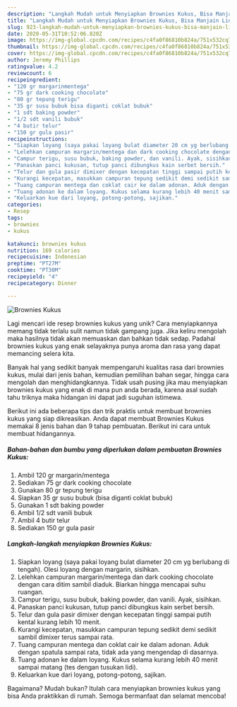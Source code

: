 ```yaml
---
description: "Langkah Mudah untuk Menyiapkan Brownies Kukus, Bisa Manjain Lidah"
title: "Langkah Mudah untuk Menyiapkan Brownies Kukus, Bisa Manjain Lidah"
slug: 923-langkah-mudah-untuk-menyiapkan-brownies-kukus-bisa-manjain-lidah
date: 2020-05-31T10:52:06.820Z
image: https://img-global.cpcdn.com/recipes/c4fa0f86810b824a/751x532cq70/brownies-kukus-foto-resep-utama.jpg
thumbnail: https://img-global.cpcdn.com/recipes/c4fa0f86810b824a/751x532cq70/brownies-kukus-foto-resep-utama.jpg
cover: https://img-global.cpcdn.com/recipes/c4fa0f86810b824a/751x532cq70/brownies-kukus-foto-resep-utama.jpg
author: Jeremy Phillips
ratingvalue: 4.2
reviewcount: 6
recipeingredient:
- "120 gr margarinmentega"
- "75 gr dark cooking chocolate"
- "80 gr tepung terigu"
- "35 gr susu bubuk bisa diganti coklat bubuk"
- "1 sdt baking powder"
- "1/2 sdt vanili bubuk"
- "4 butir telur"
- "150 gr gula pasir"
recipeinstructions:
- "Siapkan loyang (saya pakai loyang bulat diameter 20 cm yg berlubang di tengah). Olesi loyang dengan margarin, sisihkan."
- "Lelehkan campuran margarin/mentega dan dark cooking chocolate dengan cara ditim sambil diaduk. Biarkan hingga mencapai suhu ruangan."
- "Campur terigu, susu bubuk, baking powder, dan vanili. Ayak, sisihkan."
- "Panaskan panci kukusan, tutup panci dibungkus kain serbet bersih."
- "Telur dan gula pasir dimixer dengan kecepatan tinggi sampai putih kental kurang lebih 10 menit."
- "Kurangi kecepatan, masukkan campuran tepung sedikit demi sedikit sambil dimixer terus sampai rata."
- "Tuang campuran mentega dan coklat cair ke dalam adonan. Aduk dengan spatula sampai rata, tidak ada yang mengendap di dasarnya."
- "Tuang adonan ke dalam loyang. Kukus selama kurang lebih 40 menit sampai matang (tes dengan tusukan lidi)."
- "Keluarkan kue dari loyang, potong-potong, sajikan."
categories:
- Resep
tags:
- brownies
- kukus

katakunci: brownies kukus 
nutrition: 169 calories
recipecuisine: Indonesian
preptime: "PT27M"
cooktime: "PT30M"
recipeyield: "4"
recipecategory: Dinner

---
```



![Brownies Kukus](https://img-global.cpcdn.com/recipes/c4fa0f86810b824a/751x532cq70/brownies-kukus-foto-resep-utama.jpg)

Lagi mencari ide resep brownies kukus yang unik? Cara menyiapkannya memang tidak terlalu sulit namun tidak gampang juga. Jika keliru mengolah maka hasilnya tidak akan memuaskan dan bahkan tidak sedap. Padahal brownies kukus yang enak selayaknya punya aroma dan rasa yang dapat memancing selera kita.

Banyak hal yang sedikit banyak mempengaruhi kualitas rasa dari brownies kukus, mulai dari jenis bahan, kemudian pemilihan bahan segar, hingga cara mengolah dan menghidangkannya. Tidak usah pusing jika mau menyiapkan brownies kukus yang enak di mana pun anda berada, karena asal sudah tahu triknya maka hidangan ini dapat jadi suguhan istimewa.




Berikut ini ada beberapa tips dan trik praktis untuk membuat brownies kukus yang siap dikreasikan. Anda dapat membuat Brownies Kukus memakai 8 jenis bahan dan 9 tahap pembuatan. Berikut ini cara untuk membuat hidangannya.

<!--inarticleads1-->

##### Bahan-bahan dan bumbu yang diperlukan dalam pembuatan Brownies Kukus:

1. Ambil 120 gr margarin/mentega
1. Sediakan 75 gr dark cooking chocolate
1. Gunakan 80 gr tepung terigu
1. Siapkan 35 gr susu bubuk (bisa diganti coklat bubuk)
1. Gunakan 1 sdt baking powder
1. Ambil 1/2 sdt vanili bubuk
1. Ambil 4 butir telur
1. Sediakan 150 gr gula pasir




<!--inarticleads2-->

##### Langkah-langkah menyiapkan Brownies Kukus:

1. Siapkan loyang (saya pakai loyang bulat diameter 20 cm yg berlubang di tengah). Olesi loyang dengan margarin, sisihkan.
1. Lelehkan campuran margarin/mentega dan dark cooking chocolate dengan cara ditim sambil diaduk. Biarkan hingga mencapai suhu ruangan.
1. Campur terigu, susu bubuk, baking powder, dan vanili. Ayak, sisihkan.
1. Panaskan panci kukusan, tutup panci dibungkus kain serbet bersih.
1. Telur dan gula pasir dimixer dengan kecepatan tinggi sampai putih kental kurang lebih 10 menit.
1. Kurangi kecepatan, masukkan campuran tepung sedikit demi sedikit sambil dimixer terus sampai rata.
1. Tuang campuran mentega dan coklat cair ke dalam adonan. Aduk dengan spatula sampai rata, tidak ada yang mengendap di dasarnya.
1. Tuang adonan ke dalam loyang. Kukus selama kurang lebih 40 menit sampai matang (tes dengan tusukan lidi).
1. Keluarkan kue dari loyang, potong-potong, sajikan.




Bagaimana? Mudah bukan? Itulah cara menyiapkan brownies kukus yang bisa Anda praktikkan di rumah. Semoga bermanfaat dan selamat mencoba!
